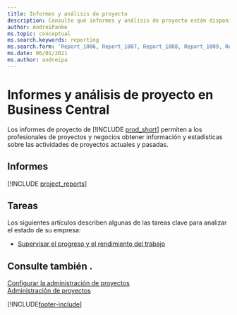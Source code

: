 ```yaml
---
title: Informes y análisis de proyecto
description: Consulte qué informes y análisis de proyecto están disponibles en la versión estándar de Business Central para que pueda realizar un seguimiento de su negocio.
author: AndreiPanko
ms.topic: conceptual
ms.search.keywords: reporting
ms.search.form: 'Report_1006, Report_1007, Report_1008, Report_1009, Report_1010, Report_1011, Report_1012, Report_1013, Report_1014'
ms.date: 06/01/2021
ms.author: andreipa
---
```

# <a name="project-reports-and-analytics-in-business-central"></a>Informes y análisis de proyecto en Business Central

Los informes de proyecto de [!INCLUDE [prod_short](includes/prod_short.md)] permiten a los profesionales de proyectos y negocios obtener información y estadísticas sobre las actividades de proyectos actuales y pasadas.  

## <a name="reports"></a>Informes
[!INCLUDE [project_reports](includes/project-reports-include.md)]

## <a name="tasks"></a>Tareas

Los siguientes artículos describen algunas de las tareas clave para analizar el estado de su empresa:

* [Supervisar el progreso y el rendimiento del trabajo](projects-how-monitor-progress-performance.md)  


## <a name="see-also"></a>Consulte también .

[Configurar la administración de proyectos](projects-setup-projects.md)  
[Administración de proyectos](projects-manage-projects.md)  

[!INCLUDE[footer-include](includes/footer-banner.md)]
